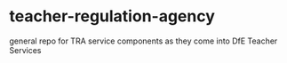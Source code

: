 # teacher-regulation-agency
general repo for TRA service components as they come into DfE Teacher Services
